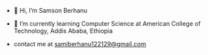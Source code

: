 

- 👋 Hi, I’m Samson Berhanu
- 🌱 I’m currently learning Computer Science at American College of Technology, Addis Ababa, Ethiopia   

- contact me at samiberhanu122129@gmail.com

<!---
SB122129/SB122129 is a ✨ special ✨ repository because its `README.md` (this file) appears on your GitHub profile.
You can click the Preview link to take a look at your changes.
--->
